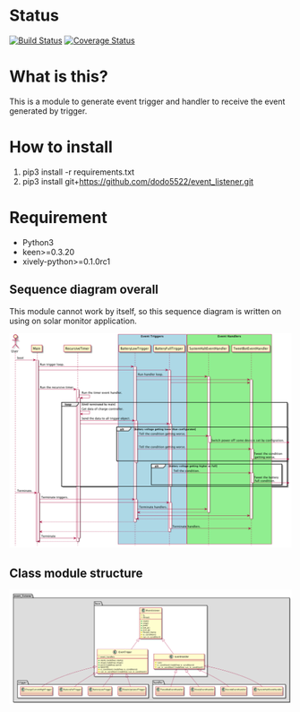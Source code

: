 # Status

[![Build Status](https://travis-ci.org/dodo5522/event_listener.svg?branch=master)](https://travis-ci.org/dodo5522/event_listener)
[![Coverage Status](https://coveralls.io/repos/github/dodo5522/event_listener/badge.svg?branch=master)](https://coveralls.io/github/dodo5522/event_listener?branch=master)

# What is this?

This is a module to generate event trigger and handler to receive the event generated by trigger.

# How to install

1. pip3 install -r requirements.txt
2. pip3 install git+https://github.com/dodo5522/event_listener.git

# Requirement

* Python3
* keen>=0.3.20
* xively-python>=0.1.0rc1

## Sequence diagram overall

This module cannot work by itself, so this sequence diagram is written on using on solar monitor application.

![](https://raw.githubusercontent.com/dodo5522/event_listener/master/doc/sequence.png)

## Class module structure

![](https://raw.githubusercontent.com/dodo5522/event_listener/master/doc/class.png)
